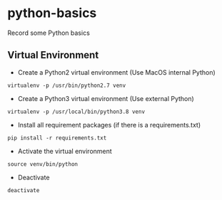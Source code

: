 # python-basics
Record some Python basics

## Virtual Environment

* Create a Python2 virtual environment (Use MacOS internal Python)
```commandline
virtualenv -p /usr/bin/python2.7 venv
```

* Create a Python3 virtual environment (Use external Python)
```commandline
virtualenv -p /usr/local/bin/python3.8 venv
```

* Install all requirement packages (if there is a requirements.txt)
```commandline
pip install -r requirements.txt
```

* Activate the virtual environment
```commandline
source venv/bin/python
```

* Deactivate
```commandline
deactivate
```
